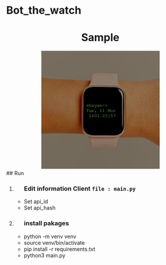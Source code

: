 # Bot_the_watch
<div align="center">
<h1>Sample</h1>
    <img src="https://github.com/shayan881/Bot_the_watch/blob/main/Cls/wathsave.jpg">

</div>
## Run
<ol>
   <li>
       <ul>
           <h3>Edit information Client  <code>file : main.py</code></h3>
           <li>Set api_id</li>
           <li>Set api_hash</li>
       </ul>
   </li>
   <li>
       <ul>
           <h3>install pakages</h3>
           <li>python -m venv venv</li>
           <li>source venv/bin/activate</li>
           <li>pip install -r requirements.txt</li>
           <li>python3 main.py</li>
       </ul>
   </li>
</ol> 

